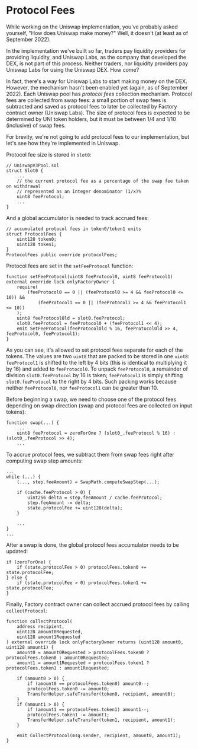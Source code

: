 # Protocol Fees

While working on the Uniswap implementation, you've probably asked yourself, "How does Uniswap make money?" Well, it doesn't (at least as of September 2022).

In the implementation we've built so far, traders pay liquidity providers for providing liquidity, and Uniswap Labs, as the company that developed the DEX, is not part of this process. Neither traders, nor liquidity providers pay Uniswap Labs for using the Uniswap DEX. How come?

In fact, there's a way for Uniswap Labs to start making money on the DEX. However, the mechanism hasn't been enabled yet (again, as of September 2022). Each Uniswap pool has *protocol fees* collection mechanism. Protocol fees are collected from swap fees: a small portion of swap fees is subtracted and saved as protocol fees to later be collected by Factory contract owner (Uniswap Labs). The size of protocol fees is expected to be determined by UNI token holders, but it must be between $1/4$ and $1/10$ (inclusive) of swap fees.

For brevity, we're not going to add protocol fees to our implementation, but let's see how they're implemented in Uniswap.

Protocol fee size is stored in `slot0`:

```solidity
// UniswapV3Pool.sol
struct Slot0 {
    ...
    // the current protocol fee as a percentage of the swap fee taken on withdrawal
    // represented as an integer denominator (1/x)%
    uint8 feeProtocol;
    ...
}
```

And a global accumulator is needed to track accrued fees:
```solidity
// accumulated protocol fees in token0/token1 units
struct ProtocolFees {
    uint128 token0;
    uint128 token1;
}
ProtocolFees public override protocolFees;
```

Protocol fees are set in the `setFeeProtocol` function:

```solidity
function setFeeProtocol(uint8 feeProtocol0, uint8 feeProtocol1) external override lock onlyFactoryOwner {
    require(
        (feeProtocol0 == 0 || (feeProtocol0 >= 4 && feeProtocol0 <= 10)) &&
            (feeProtocol1 == 0 || (feeProtocol1 >= 4 && feeProtocol1 <= 10))
    );
    uint8 feeProtocolOld = slot0.feeProtocol;
    slot0.feeProtocol = feeProtocol0 + (feeProtocol1 << 4);
    emit SetFeeProtocol(feeProtocolOld % 16, feeProtocolOld >> 4, feeProtocol0, feeProtocol1);
}
```

As you can see, it's allowed to set protocol fees separate for each of the tokens. The values are two `uint8` that are packed to be stored in one `uint8`: `feeProtocol1` is shifted to the left by 4 bits (this is identical to multiplying it by 16) and added to `feeProtocol0`. To unpack `feeProtocol0`, a remainder of division `slot0.feeProtocol` by 16 is taken; `feeProtocol1` is simply shifting `slot0.feeProtocol` to the right by 4 bits. Such packing works because neither `feeProtocol0`, nor `feeProtocol1` can be greater than 10.

Before beginning a swap, we need to choose one of the protocol fees depending on swap direction (swap and protocol fees are collected on input tokens):

```solidity
function swap(...) {
    ...
    uint8 feeProtocol = zeroForOne ? (slot0_.feeProtocol % 16) : (slot0_.feeProtocol >> 4);
    ...
```

To accrue protocol fees, we subtract them from swap fees right after computing swap step amounts:

```solidity
...
while (...) {
    (..., step.feeAmount) = SwapMath.computeSwapStep(...);

    if (cache.feeProtocol > 0) {
        uint256 delta = step.feeAmount / cache.feeProtocol;
        step.feeAmount -= delta;
        state.protocolFee += uint128(delta);
    }

    ...
}
...
```

After a swap is done, the global protocol fees accumulator needs to be updated:
```solidity
if (zeroForOne) {
    if (state.protocolFee > 0) protocolFees.token0 += state.protocolFee;
} else {
    if (state.protocolFee > 0) protocolFees.token1 += state.protocolFee;
}
```

Finally, Factory contract owner can collect accrued protocol fees by calling `collectProtocol`:

```solidity
function collectProtocol(
    address recipient,
    uint128 amount0Requested,
    uint128 amount1Requested
) external override lock onlyFactoryOwner returns (uint128 amount0, uint128 amount1) {
    amount0 = amount0Requested > protocolFees.token0 ? protocolFees.token0 : amount0Requested;
    amount1 = amount1Requested > protocolFees.token1 ? protocolFees.token1 : amount1Requested;

    if (amount0 > 0) {
        if (amount0 == protocolFees.token0) amount0--;
        protocolFees.token0 -= amount0;
        TransferHelper.safeTransfer(token0, recipient, amount0);
    }
    if (amount1 > 0) {
        if (amount1 == protocolFees.token1) amount1--;
        protocolFees.token1 -= amount1;
        TransferHelper.safeTransfer(token1, recipient, amount1);
    }

    emit CollectProtocol(msg.sender, recipient, amount0, amount1);
}
```